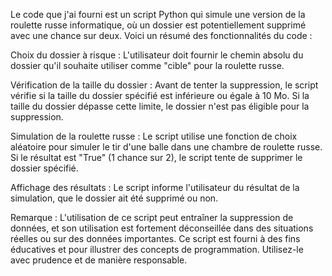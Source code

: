 Le code que j'ai fourni est un script Python qui simule une version de la roulette russe informatique, où un dossier est potentiellement supprimé avec une chance sur deux. Voici un résumé des fonctionnalités du code :

Choix du dossier à risque : L'utilisateur doit fournir le chemin absolu du dossier qu'il souhaite utiliser comme "cible" pour la roulette russe.

Vérification de la taille du dossier : Avant de tenter la suppression, le script vérifie si la taille du dossier spécifié est inférieure ou égale à 10 Mo. Si la taille du dossier dépasse cette limite, le dossier n'est pas éligible pour la suppression.

Simulation de la roulette russe : Le script utilise une fonction de choix aléatoire pour simuler le tir d'une balle dans une chambre de roulette russe. Si le résultat est "True" (1 chance sur 2), le script tente de supprimer le dossier spécifié.

Affichage des résultats : Le script informe l'utilisateur du résultat de la simulation, que le dossier ait été supprimé ou non.

Remarque : L'utilisation de ce script peut entraîner la suppression de données, et son utilisation est fortement déconseillée dans des situations réelles ou sur des données importantes. Ce script est fourni à des fins éducatives et pour illustrer des concepts de programmation. Utilisez-le avec prudence et de manière responsable.
